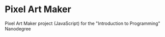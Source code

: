 # Pixel Art Maker
 Pixel Art Maker project  (JavaScript) for the "Introduction to Programming" Nanodegree

